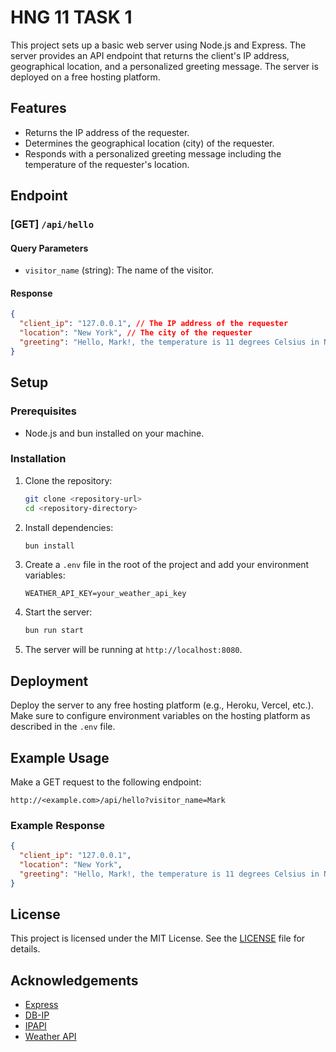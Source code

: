 # HNG 11 TASK 1 

This project sets up a basic web server using Node.js and Express. The server provides an API endpoint that returns the client's IP address, geographical location, and a personalized greeting message. The server is deployed on a free hosting platform.

## Features

- Returns the IP address of the requester.
- Determines the geographical location (city) of the requester.
- Responds with a personalized greeting message including the temperature of the requester's location.

## Endpoint

### [GET] `/api/hello`

#### Query Parameters
- `visitor_name` (string): The name of the visitor.

#### Response
```json
{
  "client_ip": "127.0.0.1", // The IP address of the requester
  "location": "New York", // The city of the requester
  "greeting": "Hello, Mark!, the temperature is 11 degrees Celsius in New York" // Personalized greeting with temperature
}
```

## Setup

### Prerequisites

- Node.js and bun installed on your machine.

### Installation

1. Clone the repository:
   ```sh
   git clone <repository-url>
   cd <repository-directory>
   ```

2. Install dependencies:
   ```sh
   bun install
   ```

3. Create a `.env` file in the root of the project and add your environment variables:
   ```
   WEATHER_API_KEY=your_weather_api_key
   ```

4. Start the server:
   ```sh
   bun run start
   ```

5. The server will be running at `http://localhost:8080`.

## Deployment

Deploy the server to any free hosting platform (e.g., Heroku, Vercel, etc.). Make sure to configure environment variables on the hosting platform as described in the `.env` file.

## Example Usage

Make a GET request to the following endpoint:

```
http://<example.com>/api/hello?visitor_name=Mark
```

### Example Response

```json
{
  "client_ip": "127.0.0.1",
  "location": "New York",
  "greeting": "Hello, Mark!, the temperature is 11 degrees Celsius in New York"
}
```

## License

This project is licensed under the MIT License. See the [LICENSE](LICENSE) file for details.

## Acknowledgements

- [Express](https://expressjs.com/)
- [DB-IP](https://db-ip.com/)
- [IPAPI](https://ipapi.co/)
- [Weather API](https://www.weatherapi.com/)
